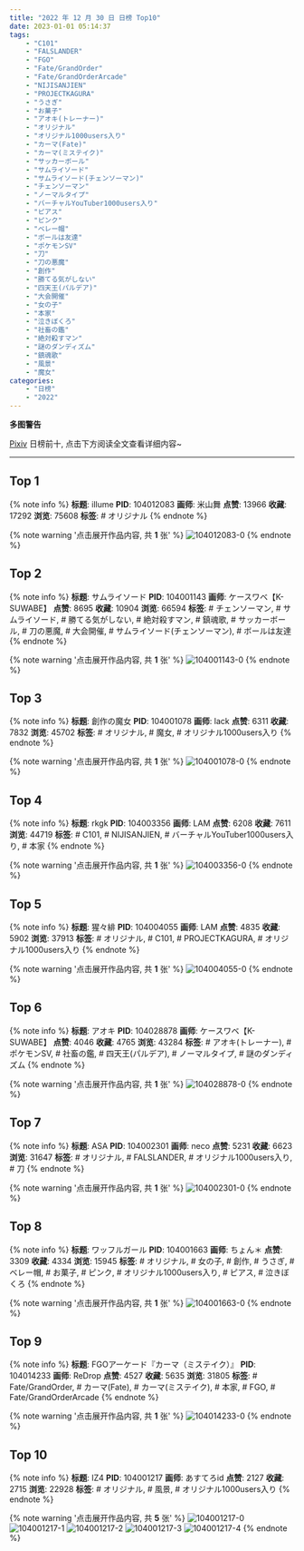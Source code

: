 ```yaml
---
title: "2022 年 12 月 30 日 日榜 Top10"
date: 2023-01-01 05:14:37
tags:
    - "C101"
    - "FALSLANDER"
    - "FGO"
    - "Fate/GrandOrder"
    - "Fate/GrandOrderArcade"
    - "NIJISANJIEN"
    - "PROJECTKAGURA"
    - "うさぎ"
    - "お菓子"
    - "アオキ(トレーナー)"
    - "オリジナル"
    - "オリジナル1000users入り"
    - "カーマ(Fate)"
    - "カーマ(ミステイク)"
    - "サッカーボール"
    - "サムライソード"
    - "サムライソード(チェンソーマン)"
    - "チェンソーマン"
    - "ノーマルタイプ"
    - "バーチャルYouTuber1000users入り"
    - "ピアス"
    - "ピンク"
    - "ベレー帽"
    - "ボールは友達"
    - "ポケモンSV"
    - "刀"
    - "刀の悪魔"
    - "創作"
    - "勝てる気がしない"
    - "四天王(パルデア)"
    - "大会開催"
    - "女の子"
    - "本家"
    - "泣きぼくろ"
    - "社畜の鑑"
    - "絶対殺すマン"
    - "謎のダンディズム"
    - "鎮魂歌"
    - "風景"
    - "魔女"
categories:
    - "日榜"
    - "2022"
---
```


<i class="fa fa-triangle-exclamation"></i>**多图警告**<i class="fa fa-triangle-exclamation"></i>

[Pixiv](https://www.pixiv.net/) 日榜前十, 点击下方阅读全文查看详细内容~

<!-- more -->

---

## Top 1

{% note info %}
**标题**: illume
**PID**: 104012083 **画师**: 米山舞
**点赞**: 13966 **收藏**: 17292 **浏览**: 75608
**标签**: # オリジナル
{% endnote %}

{% note warning '点击展开作品内容, 共 **1** 张' %}
![104012083-0](https://i.pixiv.re/img-original/img/2022/12/29/12/34/18/104012083_p0.jpg)
{% endnote %}

## Top 2

{% note info %}
**标题**: サムライソード
**PID**: 104001143 **画师**: ケースワベ【K-SUWABE】
**点赞**: 8695 **收藏**: 10904 **浏览**: 66594
**标签**: # チェンソーマン, # サムライソード, # 勝てる気がしない, # 絶対殺すマン, # 鎮魂歌, # サッカーボール, # 刀の悪魔, # 大会開催, # サムライソード(チェンソーマン), # ボールは友達
{% endnote %}

{% note warning '点击展开作品内容, 共 **1** 张' %}
![104001143-0](https://i.pixiv.re/img-original/img/2022/12/29/00/00/29/104001143_p0.jpg)
{% endnote %}

## Top 3

{% note info %}
**标题**: 創作の魔女
**PID**: 104001078 **画师**: lack
**点赞**: 6311 **收藏**: 7832 **浏览**: 45702
**标签**: # オリジナル, # 魔女, # オリジナル1000users入り
{% endnote %}

{% note warning '点击展开作品内容, 共 **1** 张' %}
![104001078-0](https://i.pixiv.re/img-original/img/2022/12/29/00/00/17/104001078_p0.png)
{% endnote %}

## Top 4

{% note info %}
**标题**: rkgk
**PID**: 104003356 **画师**: LAM
**点赞**: 6208 **收藏**: 7611 **浏览**: 44719
**标签**: # C101, # NIJISANJIEN, # バーチャルYouTuber1000users入り, # 本家
{% endnote %}

{% note warning '点击展开作品内容, 共 **1** 张' %}
![104003356-0](https://i.pixiv.re/img-original/img/2022/12/29/01/10/19/104003356_p0.png)
{% endnote %}

## Top 5

{% note info %}
**标题**: 猩々緋
**PID**: 104004055 **画师**: LAM
**点赞**: 4835 **收藏**: 5902 **浏览**: 37913
**标签**: # オリジナル, # C101, # PROJECTKAGURA, # オリジナル1000users入り
{% endnote %}

{% note warning '点击展开作品内容, 共 **1** 张' %}
![104004055-0](https://i.pixiv.re/img-original/img/2022/12/29/01/42/09/104004055_p0.png)
{% endnote %}

## Top 6

{% note info %}
**标题**: アオキ
**PID**: 104028878 **画师**: ケースワベ【K-SUWABE】
**点赞**: 4046 **收藏**: 4765 **浏览**: 43284
**标签**: # アオキ(トレーナー), # ポケモンSV, # 社畜の鑑, # 四天王(パルデア), # ノーマルタイプ, # 謎のダンディズム
{% endnote %}

{% note warning '点击展开作品内容, 共 **1** 张' %}
![104028878-0](https://i.pixiv.re/img-original/img/2022/12/30/00/00/10/104028878_p0.jpg)
{% endnote %}

## Top 7

{% note info %}
**标题**: ASA
**PID**: 104002301 **画师**: neco
**点赞**: 5231 **收藏**: 6623 **浏览**: 31647
**标签**: # オリジナル, # FALSLANDER, # オリジナル1000users入り, # 刀
{% endnote %}

{% note warning '点击展开作品内容, 共 **1** 张' %}
![104002301-0](https://i.pixiv.re/img-original/img/2022/12/29/00/30/02/104002301_p0.png)
{% endnote %}

## Top 8

{% note info %}
**标题**: ワッフルガール
**PID**: 104001663 **画师**: ちょん＊
**点赞**: 3309 **收藏**: 4334 **浏览**: 15945
**标签**: # オリジナル, # 女の子, # 創作, # うさぎ, # ベレー帽, # お菓子, # ピンク, # オリジナル1000users入り, # ピアス, # 泣きぼくろ
{% endnote %}

{% note warning '点击展开作品内容, 共 **1** 张' %}
![104001663-0](https://i.pixiv.re/img-original/img/2022/12/29/00/11/03/104001663_p0.png)
{% endnote %}

## Top 9

{% note info %}
**标题**: FGOアーケード『カーマ（ミステイク）』
**PID**: 104014233 **画师**: ReDrop
**点赞**: 4527 **收藏**: 5635 **浏览**: 31805
**标签**: # Fate/GrandOrder, # カーマ(Fate), # カーマ(ミステイク), # 本家, # FGO, # Fate/GrandOrderArcade
{% endnote %}

{% note warning '点击展开作品内容, 共 **1** 张' %}
![104014233-0](https://i.pixiv.re/img-original/img/2022/12/29/14/33/51/104014233_p0.jpg)
{% endnote %}

## Top 10

{% note info %}
**标题**: IZ4
**PID**: 104001217 **画师**: あすてろid
**点赞**: 2127 **收藏**: 2715 **浏览**: 22928
**标签**: # オリジナル, # 風景, # オリジナル1000users入り
{% endnote %}

{% note warning '点击展开作品内容, 共 **5** 张' %}
![104001217-0](https://i.pixiv.re/img-original/img/2022/12/29/00/00/56/104001217_p0.jpg)
![104001217-1](https://i.pixiv.re/img-original/img/2022/12/29/00/00/56/104001217_p1.jpg)
![104001217-2](https://i.pixiv.re/img-original/img/2022/12/29/00/00/56/104001217_p2.jpg)
![104001217-3](https://i.pixiv.re/img-original/img/2022/12/29/00/00/56/104001217_p3.jpg)
![104001217-4](https://i.pixiv.re/img-original/img/2022/12/29/00/00/56/104001217_p4.jpg)
{% endnote %}

